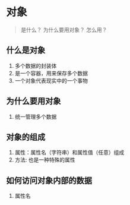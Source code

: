 <!--
 * @Author: DuYa
 * @LastEditors: DuYa
 -->

# 对象

> 是什么？ 为什么要用对象？ 怎么用？

## 什么是对象

1. 多个数据的封装体
2. 是一个容器，用来保存多个数据
3. 一个对象代表现实中的一个事物

## 为什么要用对象

1. 统一管理多个数据

## 对象的组成

1. 属性：属性名（字符串）和属性值（任意）组成
2. 方法: 也是一种特殊的属性

## 如何访问对象内部的数据

1. 属性名
